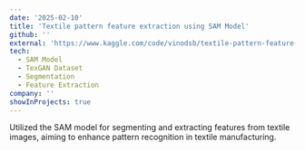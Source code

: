 ```yaml
---
date: '2025-02-10'
title: 'Textile pattern feature extraction using SAM Model'
github: ''
external: 'https://www.kaggle.com/code/vinodsb/textile-pattern-feature-extraction-using-sam-model/notebook'
tech:
  - SAM Model
  - TexGAN Dataset
  - Segmentation
  - Feature Extraction
company: ''
showInProjects: true
---
```


Utilized the SAM model for segmenting and extracting features from textile images, aiming to enhance pattern recognition in textile manufacturing.
